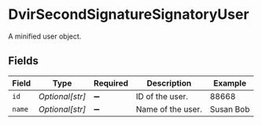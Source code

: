 # DvirSecondSignatureSignatoryUser

A minified user object.


## Fields

| Field              | Type               | Required           | Description        | Example            |
| ------------------ | ------------------ | ------------------ | ------------------ | ------------------ |
| `id`               | *Optional[str]*    | :heavy_minus_sign: | ID of the user.    | 88668              |
| `name`             | *Optional[str]*    | :heavy_minus_sign: | Name of the user.  | Susan Bob          |